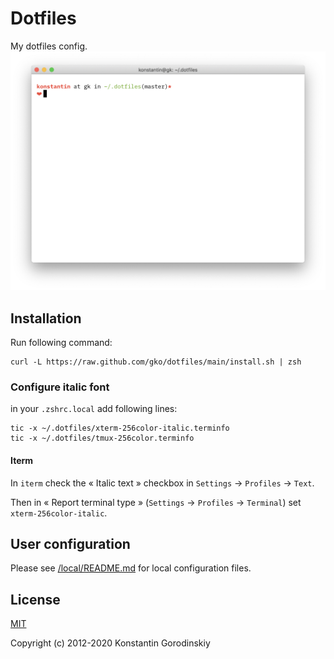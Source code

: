 # Dotfiles

My dotfiles config.
![screenshot](/screenshot.png)

## Installation

Run following command:
```shell
curl -L https://raw.github.com/gko/dotfiles/main/install.sh | zsh
```

### Configure italic font

in your `.zshrc.local` add following lines:
```shell
tic -x ~/.dotfiles/xterm-256color-italic.terminfo
tic -x ~/.dotfiles/tmux-256color.terminfo
```

#### Iterm

In `iterm` check the « Italic text » checkbox in `Settings` → `Profiles` → `Text`.

Then in « Report terminal type » (`Settings` → `Profiles` → `Terminal`) set `xterm-256color-italic`.

## User configuration

Please see [/local/README.md](/local/README.md) for local configuration files.

## License

[MIT](http://opensource.org/licenses/MIT)

Copyright (c) 2012-2020 Konstantin Gorodinskiy
